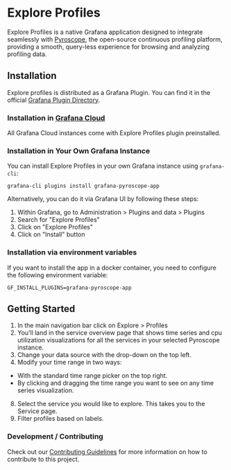 # Explore Profiles

Explore Profiles is a native Grafana application designed to integrate seamlessly with [Pyroscope](https://github.com/grafana/pyroscope), the open-source continuous profiling platform, providing a smooth, query-less experience for browsing and analyzing profiling data.

## Installation

Explore profiles is distributed as a Grafana Plugin. You can find it in the official [Grafana Plugin Directory](https://grafana.com/grafana/plugins/grafana-pyroscope-app/).

### Installation in [Grafana Cloud](https://grafana.com/products/cloud/)

All Grafana Cloud instances come with Explore Profiles plugin preinstalled.

### Installation in Your Own Grafana Instance

You can install Explore Profiles in your own Grafana instance using `grafana-cli`:

```shell
grafana-cli plugins install grafana-pyroscope-app
```

Alternatively, you can do it via Grafana UI by following these steps:

1. Within Grafana, go to Administration > Plugins and data > Plugins
2. Search for "Explore Profiles"
3. Click on "Explore Profiles"
4. Click on "Install" button

### Installation via environment variables

If you want to install the app in a docker container, you need to configure the following environment variable:

```shell
GF_INSTALL_PLUGINS=grafana-pyroscope-app
```

## Getting Started

1. In the main navigation bar click on Explore > Profiles
2. You’ll land in the service overview page that shows time series and cpu utilization visualizations for all the services in your selected Pyroscope instance.
3. Change your data source with the drop-down on the top left.
4. Modify your time range in two ways:
  * With the standard time range picker on the top right.
  * By clicking and dragging the time range you want to see on any time series visualization.
8. Select the service you would like to explore. This takes you to the Service page.
9. Filter profiles based on labels.


### Development / Contributing

Check out our [Contributing Guidelines](./docs/CONTRIBUTING.md) for more information on how to contribute to this project.


